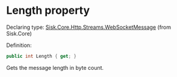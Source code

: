 <!--

Copyrights 2023 Sisk Framework - CypherPotato
Published under MIT license

!!! DO NOT EDIT THIS FILE !!!
This file was generated by a tool in the Sisk package. To edit the information in this documentation,
edit the XML documentation present in the Sisk source code.

-->


# Length property

Declaring type: [Sisk.Core.Http.Streams.WebSocketMessage](/spec/Sisk.Core.Http.Streams.WebSocketMessage.md) (from Sisk.Core)


Definition:

```cs
public int Length { get; }
```

Gets the message length in byte count.

